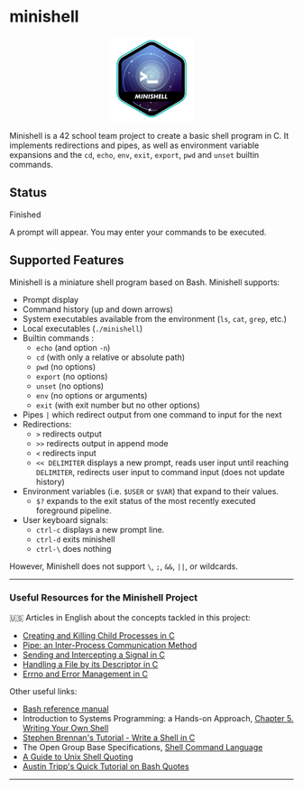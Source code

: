 # minishell

<p align="center">
  <img src="https://github.com/mcombeau/mcombeau/blob/main/42_badges/minishelle.png" alt="Minishell 42 project badge"/>
</p>

Minishell is a 42 school team project to create a basic shell program in C. It implements redirections and pipes, as well as environment variable expansions and the `cd`, `echo`, `env`, `exit`, `export`, `pwd` and `unset` builtin commands.

## Status

Finished

A prompt will appear. You may enter your commands to be executed.

## Supported Features

Minishell is a miniature shell program based on Bash. Minishell supports:
* Prompt display
* Command history (up and down arrows)
* System executables available from the environment (`ls`, `cat`, `grep`, etc.)
* Local executables (`./minishell`)
* Builtin commands :
  * `echo` (and option `-n`)
  * `cd` (with only a relative or absolute path)
  * `pwd` (no options)
  * `export` (no options)
  * `unset` (no options)
  * `env` (no options or arguments)
  * `exit` (with exit number but no other options) 
* Pipes `|` which redirect output from one command to input for the next
* Redirections:
  * `>` redirects output
  * `>>` redirects output in append mode
  * `<` redirects input
  * `<< DELIMITER` displays a new prompt, reads user input until reaching `DELIMITER`, redirects user input to command input (does not update history)
* Environment variables (i.e. `$USER` or `$VAR`) that expand to their values.
  * `$?` expands to the exit status of the most recently executed foreground pipeline.
* User keyboard signals:
  * `ctrl-c` displays a new prompt line.
  * `ctrl-d` exits minishell
  * `ctrl-\` does nothing

However, Minishell does not support `\`, `;`, `&&`, `||`, or wildcards.

---
### Useful Resources for the Minishell Project

:us: Articles in English about the concepts tackled in this project: 

* [Creating and Killing Child Processes in C](https://www.codequoi.com/en/creating-and-killing-child-processes-in-c/)
* [Pipe: an Inter-Process Communication Method](https://www.codequoi.com/en/pipe-an-inter-process-communication-method/)
* [Sending and Intercepting a Signal in C](https://www.codequoi.com/en/sending-and-intercepting-a-signal-in-c/)
* [Handling a File by its Descriptor in C](https://www.codequoi.com/en/handling-a-file-by-its-descriptor-in-c/)
* [Errno and Error Management in C](https://www.codequoi.com/en/errno-and-error-management-in-c/)

Other useful links:

* [Bash reference manual](https://www.gnu.org/software/bash/manual/bash.html)
* Introduction to Systems Programming: a Hands-on Approach, [Chapter 5. Writing Your Own Shell](https://www.cs.purdue.edu/homes/grr/SystemsProgrammingBook/Book/Chapter5-WritingYourOwnShell.pdf)
* [Stephen Brennan's Tutorial - Write a Shell in C](https://brennan.io/2015/01/16/write-a-shell-in-c/)
* The Open Group Base Specifications, [Shell Command Language](https://pubs.opengroup.org/onlinepubs/009695399/utilities/xcu_chap02.html)
* [A Guide to Unix Shell Quoting](https://rg1-teaching.mpi-inf.mpg.de/unixffb-ss98/quoting-guide.html)
* [Austin Tripp's Quick Tutorial on Bash Quotes](https://www.austintripp.ca/blog/2019/07/18/bash-quotes)

---
